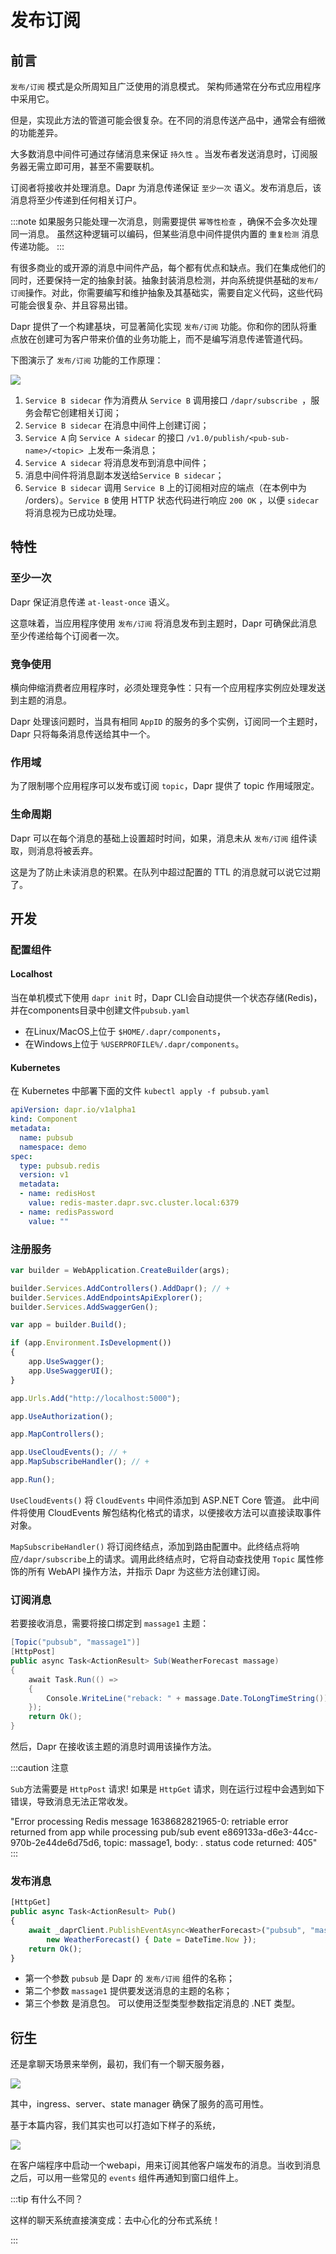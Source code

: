 # 发布订阅

## 前言

`发布/订阅` 模式是众所周知且广泛使用的消息模式。 架构师通常在分布式应用程序中采用它。 

但是，实现此方法的管道可能会很复杂。在不同的消息传送产品中，通常会有细微的功能差异。 

大多数消息中间件可通过存储消息来保证 `持久性` 。当发布者发送消息时，订阅服务器无需立即可用，甚至不需要联机。

订阅者将接收并处理消息。Dapr 为消息传递保证 `至少一次` 语义。发布消息后，该消息将至少传递到任何相关订户。

:::note
如果服务只能处理一次消息，则需要提供 `幂等性检查` ，确保不会多次处理同一消息。 虽然这种逻辑可以编码，但某些消息中间件提供内置的 `重复检测` 消息传递功能。
:::

有很多商业的或开源的消息中间件产品，每个都有优点和缺点。我们在集成他们的同时，还要保持一定的抽象封装。抽象封装消息检测，并向系统提供基础的`发布/订阅`操作。对此，你需要编写和维护抽象及其基础实，需要自定义代码，这些代码可能会很复杂、并且容易出错。

Dapr 提供了一个构建基块，可显著简化实现 `发布/订阅` 功能。你和你的团队将重点放在创建可为客户带来价值的业务功能上，而不是编写消息传递管道代码。

下图演示了 `发布/订阅` 功能的工作原理：

![](../../static/docs/pub-sub-flow.png)

1. `Service B sidecar` 作为消费从 `Service B` 调用接口 `/dapr/subscribe `，服务会帮它创建相关订阅；
2. `Service B sidecar` 在消息中间件上创建订阅；
3. `Service A` 向 `Service A sidecar` 的接口 `/v1.0/publish/<pub-sub-name>/<topic> `上发布一条消息；
4. `Service A sidecar` 将消息发布到消息中间件；
5. 消息中间件将消息副本发送给`Service B sidecar`；
6. `Service B sidecar` 调用 `Service B` 上的订阅相对应的端点（在本例中为 /orders）。`Service B` 使用 HTTP 状态代码进行响应 `200 OK` ，以便 `sidecar ` 将消息视为已成功处理。

## 特性

### 至少一次

Dapr 保证消息传递 `at-least-once` 语义。

这意味着，当应用程序使用 `发布/订阅` 将消息发布到主题时，Dapr 可确保此消息至少传递给每个订阅者一次。

### 竞争使用

横向伸缩消费者应用程序时，必须处理竞争性：只有一个应用程序实例应处理发送到主题的消息。 

Dapr 处理该问题时，当具有相同 `AppID` 的服务的多个实例，订阅同一个主题时，Dapr 只将每条消息传送给其中一个。

### 作用域

为了限制哪个应用程序可以发布或订阅 `topic`，Dapr 提供了 topic 作用域限定。

### 生命周期

Dapr 可以在每个消息的基础上设置超时时间，如果，消息未从 `发布/订阅` 组件读取，则消息将被丢弃。

这是为了防止未读消息的积累。在队列中超过配置的 TTL 的消息就可以说它过期了。

## 开发

### 配置组件

#### Localhost  

当在单机模式下使用 `dapr init` 时，Dapr CLI会自动提供一个状态存储(Redis)，并在components目录中创建文件`pubsub.yaml`

- 在Linux/MacOS上位于 `$HOME/.dapr/components`，
- 在Windows上位于 `%USERPROFILE%/.dapr/components`。

#### Kubernetes    

在 Kubernetes 中部署下面的文件  `kubectl apply -f pubsub.yaml`
```yaml title="pubsub.yaml"
apiVersion: dapr.io/v1alpha1
kind: Component
metadata:
  name: pubsub
  namespace: demo
spec:
  type: pubsub.redis
  version: v1
  metadata:
  - name: redisHost
    value: redis-master.dapr.svc.cluster.local:6379
  - name: redisPassword
    value: ""
```

### 注册服务

```js
var builder = WebApplication.CreateBuilder(args);

builder.Services.AddControllers().AddDapr(); // +
builder.Services.AddEndpointsApiExplorer();
builder.Services.AddSwaggerGen();

var app = builder.Build();

if (app.Environment.IsDevelopment())
{
    app.UseSwagger();
    app.UseSwaggerUI();
}

app.Urls.Add("http://localhost:5000");

app.UseAuthorization();

app.MapControllers();

app.UseCloudEvents(); // +
app.MapSubscribeHandler(); // +

app.Run();
```

`UseCloudEvents()` 将 `CloudEvents` 中间件添加到 ASP.NET Core 管道。 此中间件将使用 CloudEvents 解包结构化格式的请求，以便接收方法可以直接读取事件对象。

`MapSubscribeHandler()` 将订阅终结点，添加到路由配置中。此终结点将响应`/dapr/subscribe`上的请求。调用此终结点时，它将自动查找使用 `Topic` 属性修饰的所有 WebAPI 操作方法，并指示 Dapr 为这些方法创建订阅。


### 订阅消息

若要接收消息，需要将接口绑定到 `massage1` 主题：
```cs
[Topic("pubsub", "massage1")]
[HttpPost]
public async Task<ActionResult> Sub(WeatherForecast massage)
{
    await Task.Run(() =>
    {
        Console.WriteLine("reback: " + massage.Date.ToLongTimeString());
    });
    return Ok();
}
```
然后，Dapr 在接收该主题的消息时调用该操作方法。

:::caution 注意

`Sub`方法需要是 `HttpPost` 请求!  如果是 `HttpGet` 请求，则在运行过程中会遇到如下错误，导致消息无法正常收发。

"Error processing Redis message 1638682821965-0: retriable error returned from app while processing pub/sub event e869133a-d6e3-44cc-970b-2e44de6d75d6, topic: massage1, body: . status code returned: 405"
:::

### 发布消息

```js
[HttpGet]
public async Task<ActionResult> Pub()
{
    await _daprClient.PublishEventAsync<WeatherForecast>("pubsub", "massage1", 
        new WeatherForecast() { Date = DateTime.Now });
    return Ok();
}
```
- 第一个参数 `pubsub` 是 Dapr 的 `发布/订阅` 组件的名称；
- 第二个参数 `massage1` 提供要发送消息的主题的名称；
- 第三个参数 是消息包。 可以使用泛型类型参数指定消息的 .NET 类型。


## 衍生

还是拿聊天场景来举例，最初，我们有一个聊天服务器，

![](../../static/docs/state3.png)

其中，ingress、server、state manager 确保了服务的高可用性。

基于本篇内容，我们其实也可以打造如下样子的系统，

![](../../static/docs/pubsub.png)

在客户端程序中启动一个webapi，用来订阅其他客户端发布的消息。当收到消息之后，可以用一些常见的 `events` 组件再通知到窗口组件上。

:::tip 有什么不同？

这样的聊天系统直接演变成：去中心化的分布式系统！

:::